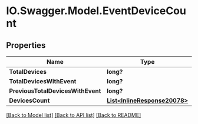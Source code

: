 # IO.Swagger.Model.EventDeviceCount
## Properties

Name | Type | Description | Notes
------------ | ------------- | ------------- | -------------
**TotalDevices** | **long?** |  | [optional] 
**TotalDevicesWithEvent** | **long?** |  | [optional] 
**PreviousTotalDevicesWithEvent** | **long?** |  | [optional] 
**DevicesCount** | [**List&lt;InlineResponse20078&gt;**](InlineResponse20078.md) |  | [optional] 

[[Back to Model list]](../README.md#documentation-for-models) [[Back to API list]](../README.md#documentation-for-api-endpoints) [[Back to README]](../README.md)

